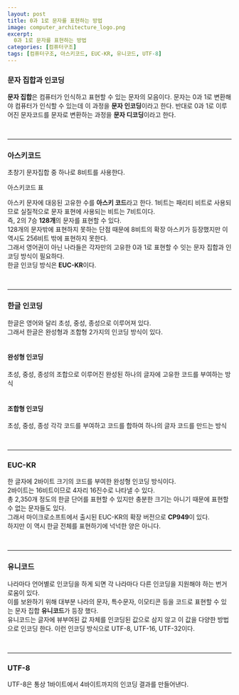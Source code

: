 ```yaml
---
layout: post
title: 0과 1로 문자를 표현하는 방법
image: computer_architecture_logo.png
excerpt: 
  0과 1로 문자를 표현하는 방법
categories: [컴퓨터구조]
tags: [컴퓨터구조, 아스키코드, EUC-KR, 유니코드, UTF-8]
---
```


### 문자 집합과 인코딩

**문자 집합**은 컴퓨터가 인식하고 표현할 수 있는 문자의 모음이다.
문자는 0과 1로 변환해야 컴퓨터가 인식할 수 있는데 이 과정을 **문자 인코딩**이라고 한다.
반대로 0과 1로 이루어진 문자코드를 문자로 변환하는 과정을 **문자 디코딩**이라고 한다.

<br />

---

### 아스키코드

초창기 문자집합 중 하나로 8비트를 사용한다.  


아스키코드 표


아스키 문자에 대응된 고유한 수를 **아스키 코드**라고 한다. 
1비트는 패리티 비트로 사용되므로 실질적으로 문자 표현에 사용되는 비트는 7비트이다.  
즉, 2의 7승 **128개**의 문자를 표현할 수 있다.  
128개의 문자밖에 표현하지 못하는 단점 때문에 8비트의 확장 아스키가 등장했지만 이 역시도 256비트 밖에 표현하지 못한다.  
그래서 영어권이 아닌 나라들은 각자만의 고유한 0과 1로 표현할 수 잇는 문자 집합과 인코딩 방식이 필요하다.  
한글 인코딩 방식은 **EUC-KR**이다.

<br />

---

### 한글 인코딩

한글은 영어와 달리 초성, 중성, 종성으로 이루어져 있다.  
그래서 한글은 완성형과 조합형 2가지의 인코딩 방식이 있다.  
<br />

#### 완성형 인코딩
초성, 중성, 종성의 조합으로 이루어진 완성된 하나의 글자에 고유한 코드를 부여하는 방식  
<br />

#### 조합형 인코딩
초성, 중성, 종성 각각 코드를 부여하고 코드를 합하여 하나의 글자 코드를 만드는 방식  

<br />

---

### EUC-KR

한 글자에 2바이트 크기의 코드를 부여한 완성형 인코딩 방식이다.  
2바이트는 16비트이므로 4자리 16진수로 나타낼 수 있다.  
총 2,350개 정도의 한글 단어를 표현할 수 있지만 충분한 크기는 아니기 때문에 표현할 수 없는 문자들도 있다.  
그래서 마이크로소프트에서 출시된 EUC-KR의 확장 버전으로 **CP949**이 있다.  
하지만 이 역시 한글 전체를 표현하기에 넉넉한 양은 아니다.

<br />

---

### 유니코드

나라마다 언어별로 인코딩을 하게 되면 각 나라마다 다른 인코딩을 지원해야 하는 번거로움이 있다.  
이를 보완하기 위해 대부분 나라의 문자, 특수문자, 이모티콘 등을 코드로 표현할 수 있는 문자 집합 **유니코드**가 등장 했다.  
유니코드는 글자에 뷰부여된 값 자체를 인코딩된 값으로 삼지 않고 이 값을 다양한 방법으로 인코딩 한다.
이런 인코딩 방식으로 UTF-8, UTF-16, UTF-32이다.

<br />

---

### UTF-8

UTF-8은 통상 1바이트에서 4바이트까지의 인코딩 결과를 만들어낸다.
